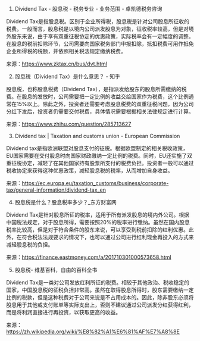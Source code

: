 

1. Dividend Tax - 股息税 - 税务专业 - 业务范围 - 卓凯德税务咨询

Dividend Tax是指股息税。区别于企业所得税，股息税是针对公司股息所征收的税费。一般而言，股息税是以境内公司派发股息为对象，征收税率较高，但是对境外股东来说，由于享有双重征税协定的优惠政策，实际税率会有一定幅度的调整。在股息的税前扣除环节，公司需要向国家税务部门申报扣除，抵扣税费可用作抵免企业所得税的税额，并依照相关税法规定缴纳税费。

来源：https://www.zktax.cn/bus/dvt.html

2. 股息税（Dividend Tax）是什么意思？ - 知乎

股息税，也称股息税费（Dividend Tax），是指派发给股东的股息所需缴纳的税费。在股息的发放时，公司需要把一定比例的收益交给国家作为税费，这个比例通常在15%以上。除此之外，投资者还需要考虑股息税费的双重征税问题，因为公司分红下发后，投资者仍需要交付税费，具体情况需要根据相关法律规定进行计算。

来源：https://www.zhihu.com/question/285713627

3. Dividend tax | Taxation and customs union - European Commission

Dividend tax是指欧洲联盟对股息支付的征税。根据欧盟制定的相关税收政策，EU国家需要在交付股息时向国家财政缴纳一定比例的税费。同时，EU还实施了双重征税协定，减轻了在其他国家持有股票所支付的税费负担。投资者一般可以通过税收协定来获得这种优惠政策，减轻股息税的税率，从而增加自身收益。

来源：https://ec.europa.eu/taxation_customs/business/corporate-tax/general-information/dividend-tax_en

4. 股息税是什么？股息税率多少？_东方财富网

Dividend Tax是针对股息所征的税率，适用于所有派发股息的境内外公司。根据中国税法规定，对于股息所得，需要按照20%的税率进行缴纳。虽然在国内股息税率比较高，但是对于符合条件的股东来说，可以享受到税前扣除的红利优惠。此外，在符合税法法规要求的情况下，也可以通过公司进行红利现金再投入的方式来减轻股息税的负担。

来源：https://finance.eastmoney.com/a/201710301000573658.html

5. 股息税- 维基百科，自由的百科全书

Dividend Tax是一类对公司发放红利所征的税费。相较于其他政治、税收稳定的国家，中国股息税的征税负担非常高。虽然在取得股息所得时，股东需要缴纳一定比例的税款，但是这种税费对于公司来说是不占用成本的。因此，除非股东必须将股息用于其他或支付账单等实际支出上，否则不建议通过公司派发分红获得红利，而是将利润直接进行再投资，以获取更高的收益。

来源：https://zh.wikipedia.org/wiki/%E8%82%A1%E6%81%AF%E7%A8%8E